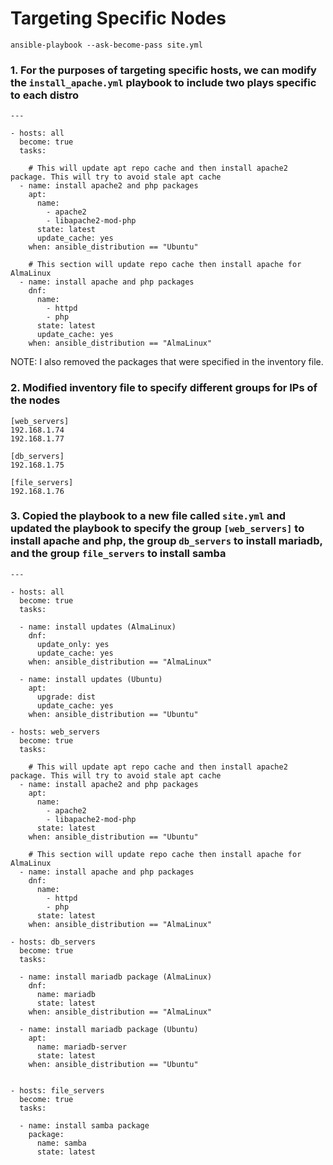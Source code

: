 # Targeting Specific Nodes

```
ansible-playbook --ask-become-pass site.yml
```

### 1. For the purposes of targeting specific hosts, we can modify the `install_apache.yml` playbook to include two plays specific to each distro

```
---

- hosts: all
  become: true
  tasks:

    # This will update apt repo cache and then install apache2 package. This will try to avoid stale apt cache
  - name: install apache2 and php packages
    apt:
      name:
        - apache2
        - libapache2-mod-php
      state: latest
      update_cache: yes
    when: ansible_distribution == "Ubuntu"

    # This section will update repo cache then install apache for AlmaLinux
  - name: install apache and php packages
    dnf:
      name:
        - httpd
        - php
      state: latest
      update_cache: yes
    when: ansible_distribution == "AlmaLinux"
```

NOTE: I also removed the packages that were specified in the inventory file. 

### 2. Modified inventory file to specify different groups for IPs of the nodes

```
[web_servers]
192.168.1.74
192.168.1.77

[db_servers]
192.168.1.75

[file_servers]
192.168.1.76
```

### 3. Copied the playbook to a new file called `site.yml` and updated the playbook to specify the group `[web_servers]` to install apache and php, the group `db_servers` to install mariadb, and the group `file_servers` to install samba

```
---

- hosts: all
  become: true
  tasks:

  - name: install updates (AlmaLinux)
    dnf:
      update_only: yes
      update_cache: yes
    when: ansible_distribution == "AlmaLinux"

  - name: install updates (Ubuntu)
    apt:
      upgrade: dist
      update_cache: yes
    when: ansible_distribution == "Ubuntu"

- hosts: web_servers
  become: true
  tasks:

    # This will update apt repo cache and then install apache2 package. This will try to avoid stale apt cache
  - name: install apache2 and php packages
    apt:
      name:
        - apache2
        - libapache2-mod-php
      state: latest
    when: ansible_distribution == "Ubuntu"

    # This section will update repo cache then install apache for AlmaLinux
  - name: install apache and php packages
    dnf:
      name:
        - httpd
        - php
      state: latest
    when: ansible_distribution == "AlmaLinux"

- hosts: db_servers
  become: true
  tasks:

  - name: install mariadb package (AlmaLinux)
    dnf:
      name: mariadb
      state: latest
    when: ansible_distribution == "AlmaLinux"

  - name: install mariadb package (Ubuntu)
    apt:
      name: mariadb-server
      state: latest
    when: ansible_distribution == "Ubuntu"


- hosts: file_servers
  become: true
  tasks:

  - name: install samba package
    package:
      name: samba
      state: latest
```
